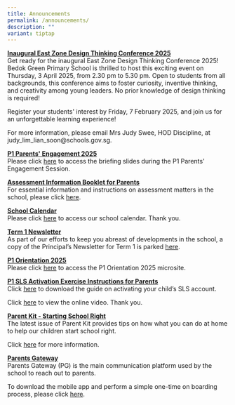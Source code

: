 ```yaml
---
title: Announcements
permalink: /announcements/
description: ""
variant: tiptap
---
```

<p><strong><u>Inaugural East Zone Design Thinking Conference 2025</u></strong>
<br>Get ready for the inaugural East Zone Design Thinking Conference 2025!
Bedok Green Primary School is thrilled to host this exciting event on Thursday,
3 April 2025, from 2.30 pm to 5.30 pm. Open to students from all backgrounds,
this conference aims to foster curiosity, inventive thinking, and creativity
among young leaders. No prior knowledge of design thinking is required!</p>
<p>Register your students' interest by Friday, 7 February 2025, and join
us for an unforgettable learning experience!</p>
<p>For more information, please email Mrs Judy Swee, HOD Discipline, at
<a rel="noopener noreferrer nofollow" target="_blank">judy_lim_lian_soon@schools.gov.sg</a>.</p>
<p><strong><u>P1 Parents' Engagement 2025</u></strong> 
<br>Please click <a href="/partners/home-school-partnership/parents-engagement-2025/" rel="noopener nofollow" target="_blank">here</a> to
access the briefing slides during the P1 Parents' Engagement Session.</p>
<p><strong><u>Assessment Information Booklet for Parents</u></strong> 
<br>For essential information and instructions on assessment matters in the
school, please click <a href="/files/Forms/2025/Assessment_Information_Booklet_2025_Final3.pdf" rel="noopener nofollow" target="_blank">here</a>.</p>
<p><strong><u>School Calendar</u></strong> 
<br>Please click <a href="https://www.bedokgreenpri.moe.edu.sg/schoolcalendar/" rel="noopener noreferrer nofollow" target="_blank">here</a> to
access our school calendar.&nbsp;Thank you.</p>
<p><strong><u>Term 1 Newsletter</u></strong> 
<br>As part of our efforts to keep you abreast of developments in the school,
a copy of the Principal’s Newsletter for Term 1 is parked <a href="/files/Forms/2025/BGPS_001_Term_1_Letter_2025_Final_Version.pdf" rel="noopener noreferrer nofollow" target="_blank">here</a>.</p>
<p><strong><u>P1 Orientation 2025</u></strong> 
<br>Please click <a href="https://sites.google.com/moe.edu.sg/bedokgreenprimary" rel="noopener noreferrer nofollow" target="_blank">here</a> to
access the P1 Orientation 2025 microsite.</p>
<p><strong><u>P1 SLS Activation Exercise Instructions for Parents</u></strong> 
<br>Click <a href="/partners/home-school-partnership/student-learning-space-sls-activation" rel="noopener noreferrer nofollow" target="_blank">here</a> to
download the guide on activating your child’s SLS account.&nbsp;</p>
<p>Click&nbsp;<a href="https://youtu.be/YTLJBmTqdYM" rel="noopener noreferrer nofollow" target="_blank">here</a>&nbsp;to
view the online video.&nbsp;Thank you.</p>
<p><strong><u>Parent Kit - Starting School Right</u></strong> 
<br>The latest issue of Parent Kit provides tips on how what you can do at
home to help our children start school right.</p>
<p>Click <a href="/files/Parent%20Kit%20-%20Starting%20School%20Right%20Jan%202020.pdf" rel="noopener noreferrer nofollow" target="_blank">here</a>&nbsp;for
more information.</p>
<p><strong><u>Parents Gateway</u></strong> 
<br>Parents Gateway (PG) is the main communication platform used by the school
to reach out to parents.</p>
<p>To download&nbsp;the mobile app&nbsp;and perform a simple one-time on
boarding process, please click <a href="/partners/home-school-partnership/parent-resource-kit" rel="noopener noreferrer nofollow" target="_blank">here</a>.</p>